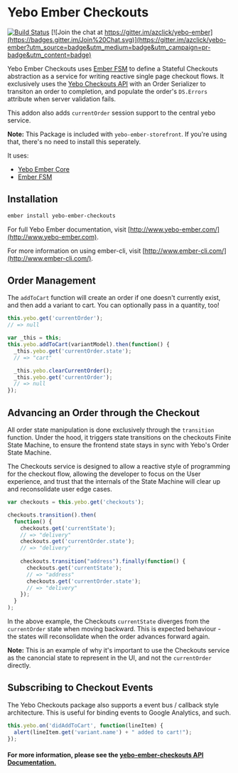 # Yebo Ember Checkouts

[![Build Status](https://travis-ci.org/azclick/yebo-ember.svg?branch=master)](https://travis-ci.org/azclick/yebo-ember)
[![Join the chat at https://gitter.im/azclick/yebo-ember](https://badges.gitter.im/Join%20Chat.svg)](https://gitter.im/azclick/yebo-ember?utm_source=badge&utm_medium=badge&utm_campaign=pr-badge&utm_content=badge)

Yebo Ember Checkouts uses [Ember FSM]()
to define a Stateful Checkouts abstraction as a service for writing reactive
single page checkout flows.  It exclusively uses the [Yebo Checkouts API]()
with an Order Serializer to transiton an order to completion, and populate the
order's `DS.Errors` attribute when server validation fails.

This addon also adds `currentOrder` session support to the central yebo service.

**Note:** This Package is included with `yebo-ember-storefront`.  If you're
using that, there's no need to install this seperately.

It uses:
* [Yebo Ember Core](http://www.yebo-ember.com/core/index.html)
* [Ember FSM](https://github.com/heycarsten/ember-fsm)

## Installation

```bash
ember install yebo-ember-checkouts
```

For full Yebo Ember documentation, visit [http://www.yebo-ember.com/](http://www.yebo-ember.com).

For more information on using ember-cli, visit [http://www.ember-cli.com/](http://www.ember-cli.com/).

## Order Management

The `addToCart` function will create an order if one doesn't currently exist,
and then add a variant to cart.  You can optionally pass in a quantity, too!

```javascript
this.yebo.get('currentOrder');
// => null

var _this = this;
this.yebo.addToCart(variantModel).then(function() {
  _this.yebo.get('currentOrder.state');
  // => "cart"

  _this.yebo.clearCurrentOrder();
  _this.yebo.get('currentOrder');
  // => null
});
```

## Advancing an Order through the Checkout

All order state manipulation is done exclusively through the `transition` 
function.  Under the hood, it triggers state transitions on the checkouts Finite 
State Machine, to ensure the frontend state stays in sync with Yebo's Order 
State Machine.

The Checkouts service is designed to allow a reactive style of programming for
the checkout flow, allowing the developer to focus on the User experience, and
trust that the internals of the State Machine will clear up and reconsolidate
user edge cases.

```javascript
var checkouts = this.yebo.get('checkouts');

checkouts.transition().then(
  function() {
    checkouts.get('currentState');
    // => "delivery"
    checkouts.get('currentOrder.state');
    // => "delivery"
    
    checkouts.transition("address").finally(function() {
      checkouts.get('currentState');
      // => "address"
      checkouts.get('currentOrder.state');
      // => "delivery"
    });
  }
);
```

In the above example, the Checkouts `currentState` diverges from the
`currentOrder` state when moving backward.  This is expected behaviour - the
states will reconsolidate when the order advances forward again.

**Note:** This is an example of why it's important to use the Checkouts service
as the canoncial state to represent in the UI, and not the `currentOrder`
directly.

## Subscribing to Checkout Events

The Yebo Checkouts package also supports a event bus / callback style 
architecture.  This is useful for binding events to Google Analytics, and such.

```javascript
this.yebo.on('didAddToCart', function(lineItem) {
  alert(lineItem.get('variant.name') + " added to cart!");
});
```

#### **For more information, please see the [yebo-ember-checkouts API Documentation.](http://www.yebo-ember.com/checkouts/index.html)**
